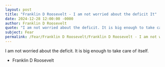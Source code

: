 ```yaml
---
layout: post
title: "Franklin D Roosevelt - I am not worried about the deficit It"
date: 2024-12-28 12:00:00 -0000
author: Franklin D Roosevelt
quote: "I am not worried about the deficit. It is big enough to take care of itself."
subject: Fear
permalink: /Fear/Franklin D Roosevelt/Franklin D Roosevelt - I am not worried about the deficit It
---
```


I am not worried about the deficit. It is big enough to take care of itself.

- Franklin D Roosevelt

